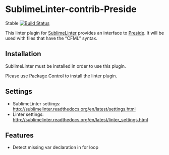 SublimeLinter-contrib-Preside
================================

Stable [![Build Status](https://travis-ci.com/pixl8-brayden/SublimeLinter-contrib-Preside.svg?branch=stable)](https://travis-ci.com/pixl8-brayden/SublimeLinter-contrib-Preside)

This linter plugin for [SublimeLinter](https://github.com/SublimeLinter/SublimeLinter) provides an interface to [Preside](https://docs.preside.org). It will be used with files that have the “CFML” syntax.

## Installation
SublimeLinter must be installed in order to use this plugin.

Please use [Package Control](https://packagecontrol.io) to install the linter plugin.

## Settings
- SublimeLinter settings: http://sublimelinter.readthedocs.org/en/latest/settings.html
- Linter settings: http://sublimelinter.readthedocs.org/en/latest/linter_settings.html


## Features
- Detect missing var declaration in for loop